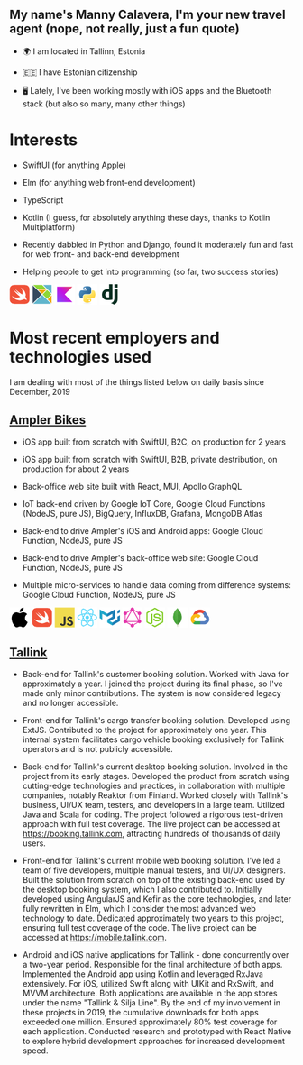 My name's Manny Calavera, I'm your new travel agent (nope, not really, just a fun quote)
---

- 🌍 I am located in Tallinn, Estonia

- 🇪🇪 I have Estonian citizenship

- 🖥️ Lately, I've been working mostly with iOS apps and the Bluetooth stack (but also so many, many other things)


# Interests

- SwiftUI (for anything Apple)

- Elm (for anything web front-end development)

- TypeScript

- Kotlin (I guess, for absolutely anything these days, thanks to Kotlin Multiplatform)

- Recently dabbled in Python and Django, found it moderately fun and fast for web front- and back-end development

- Helping people to get into programming (so far, two success stories)

<p>
<img src="https://raw.githubusercontent.com/devicons/devicon/master/icons/swift/swift-original.svg" width="36" height="36" alt="Swift" />
<img src="https://raw.githubusercontent.com/devicons/devicon/master/icons/elm/elm-original.svg" width="36" height="36" alt="Elm" />
<img src="https://raw.githubusercontent.com/devicons/devicon/master/icons/kotlin/kotlin-original.svg" width="36" height="36" alt="Kotlin" />
<img src="https://raw.githubusercontent.com/devicons/devicon/master/icons/python/python-original.svg" width="36" height="36" alt="Python" />
<img src="https://raw.githubusercontent.com/devicons/devicon/master/icons/django/django-plain.svg" width="36" height="36" alt="Django" />
</p>


# Most recent employers and technologies used

I am dealing with most of the things listed below on daily basis since December, 2019


## [Ampler Bikes](https://amplerbikes.com)

- iOS app built from scratch with SwiftUI, B2C, on production for 2 years

- iOS app built from scratch with SwiftUI, B2B, private destribution, on production for about 2 years

- Back-office web site built with React, MUI, Apollo GraphQL

- IoT back-end driven by Google IoT Core, Google Cloud Functions (NodeJS, pure JS), BigQuery, InfluxDB, Grafana, MongoDB Atlas

- Back-end to drive Ampler's iOS and Android apps: Google Cloud Function, NodeJS, pure JS

- Back-end to drive Ampler's back-office web site: Google Cloud Function, NodeJS, pure JS

- Multiple micro-services to handle data coming from difference systems: Google Cloud Function, NodeJS, pure JS

<p>
<img src="https://raw.githubusercontent.com/devicons/devicon/master/icons/apple/apple-original.svg" width="36" height="36" alt="Apple Logo" />
<img src="https://raw.githubusercontent.com/devicons/devicon/master/icons/swift/swift-original.svg" width="36" height="36" alt="Swift" />

<img src="https://raw.githubusercontent.com/devicons/devicon/master/icons/javascript/javascript-original.svg" width="36" height="36" alt="JavaScript" />
<img src="https://raw.githubusercontent.com/devicons/devicon/master/icons/react/react-original.svg" width="36" height="36" alt="React" />
<img src="https://raw.githubusercontent.com/devicons/devicon/master/icons/materialui/materialui-original.svg" width="36" height="36" alt="Material UI" />

<img src="https://raw.githubusercontent.com/devicons/devicon/master/icons/graphql/graphql-plain.svg" width="36" height="36" alt="GraphQL" />

<img src="https://raw.githubusercontent.com/devicons/devicon/master/icons/nodejs/nodejs-original.svg" width="36" height="36" alt="NodeJS" />
<img src="https://raw.githubusercontent.com/devicons/devicon/master/icons/mongodb/mongodb-original.svg" width="36" height="36" alt="MongoDB" />
<img src="https://raw.githubusercontent.com/devicons/devicon/master/icons/googlecloud/googlecloud-original.svg" width="36" height="36" alt="Google Cloud" />

</p>

## [Tallink](https://www.tallink.com)

- Back-end for Tallink's customer booking solution. Worked with Java for approximately a year. I joined the project during its final phase, so I've made only minor contributions. The system is now considered legacy and no longer accessible.

- Front-end for Tallink's cargo transfer booking solution. Developed using ExtJS. Contributed to the project for approximately one year. This internal system facilitates cargo vehicle booking exclusively for Tallink operators and is not publicly accessible.

- Back-end for Tallink's current desktop booking solution. Involved in the project from its early stages. Developed the product from scratch using cutting-edge technologies and practices, in collaboration with multiple companies, notably Reaktor from Finland. Worked closely with Tallink's business, UI/UX team, testers, and developers in a large team. Utilized Java and Scala for coding. The project followed a rigorous test-driven approach with full test coverage. The live project can be accessed at https://booking.tallink.com, attracting hundreds of thousands of daily users.

- Front-end for Tallink's current mobile web booking solution. I've led a team of five developers, multiple manual testers, and UI/UX designers. Built the solution from scratch on top of the existing back-end used by the desktop booking system, which I also contributed to. Initially developed using AngularJS and Kefir as the core technologies, and later fully rewritten in Elm, which I consider the most advanced web technology to date. Dedicated approximately two years to this project, ensuring full test coverage of the code. The live project can be accessed at https://mobile.tallink.com.

- Android and iOS native applications for Tallink - done concurrently over a two-year period. Responsible for the final architecture of both apps. Implemented the Android app using Kotlin and leveraged RxJava extensively. For iOS, utilized Swift along with UIKit and RxSwift, and MVVM architecture. Both applications are available in the app stores under the name "Tallink & Silja Line". By the end of my involvement in these projects in 2019, the cumulative downloads for both apps exceeded one million. Ensured approximately 80% test coverage for each application. Conducted research and prototyped with React Native to explore hybrid development approaches for increased development speed.


<!--
**NeverwinterMoon/NeverwinterMoon** is a ✨ _special_ ✨ repository because its `README.md` (this file) appears on your GitHub profile.

Here are some ideas to get you started:

- 🔭 I’m currently working on ...
- 🌱 I’m currently learning ...
- 👯 I’m looking to collaborate on ...
- 🤔 I’m looking for help with ...
- 💬 Ask me about ...
- 📫 How to reach me: ...
- 😄 Pronouns: ...
- ⚡ Fun fact: ...
-->
